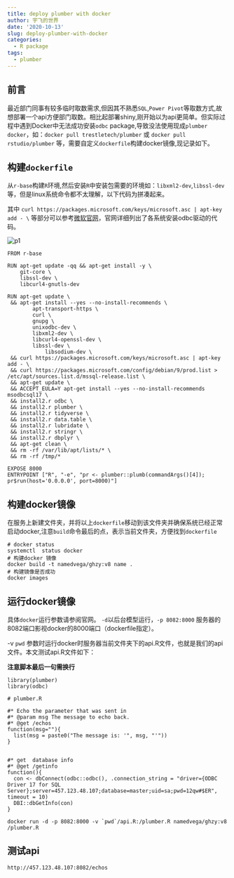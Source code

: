 ```yaml
---
title: deploy plumber with docker
author: 宇飞的世界
date: '2020-10-13'
slug: deploy-plumber-with-docker
categories:
  - R package
tags:
  - plumber
---
```




## 前言

最近部门同事有较多临时取数需求,但因其不熟悉`SQL`,`Power Pivot`等取数方式,故想部署一个api方便部门取数。相比起部署shiny,刚开始以为api更简单。但实际过程中遇到Docker中无法成功安装`odbc` package,导致没法使用现成`plumber docker`，如：`docker pull trestletech/plumber` 或 `docker pull rstudio/plumber` 等，需要自定义`dockerfile`构建docker镜像,现记录如下。


## 构建`dockerfile`

从`r-base`构建`R`环境,然后安装`R`中安装包需要的环境如：`libxml2-dev`,`libssl-dev`等，但是linux系统命令都不太理解，以下代码为拼凑起来。

其中 `curl https://packages.microsoft.com/keys/microsoft.asc | apt-key add - \` 等部分可以参考[微软官网](https://docs.microsoft.com/en-us/sql/connect/odbc/linux-mac/installing-the-microsoft-odbc-driver-for-sql-server?view=sql-server-ver15)，官网详细列出了各系统安装odbc驱动的代码。


![p1](/img/2020-10-14/p1.png)

```
FROM r-base

RUN apt-get update -qq && apt-get install -y \
    git-core \
    libssl-dev \
    libcurl4-gnutls-dev
  
RUN apt-get update \
 && apt-get install --yes --no-install-recommends \
        apt-transport-https \
        curl \
        gnupg \
        unixodbc-dev \
        libxml2-dev \
        libcurl4-openssl-dev \
        libssl-dev \
		    libsodium-dev \
 && curl https://packages.microsoft.com/keys/microsoft.asc | apt-key add - \
 && curl https://packages.microsoft.com/config/debian/9/prod.list > /etc/apt/sources.list.d/mssql-release.list \
 && apt-get update \
 && ACCEPT_EULA=Y apt-get install --yes --no-install-recommends msodbcsql17 \
 && install2.r odbc \
 && install2.r plumber \
 && install2.r tidyverse \
 && install2.r data.table \
 && install2.r lubridate \
 && install2.r stringr \
 && install2.r dbplyr \
 && apt-get clean \
 && rm -rf /var/lib/apt/lists/* \
 && rm -rf /tmp/*

EXPOSE 8000
ENTRYPOINT ["R", "-e", "pr <- plumber::plumb(commandArgs()[4]); pr$run(host='0.0.0.0', port=8000)"]

```

## 构建docker镜像

在服务上新建文件夹，并将以上`dockerfile`移动到该文件夹并确保系统已经正常启动docker,注意`build`命令最后的点，表示当前文件夹，方便找到`dockerfile`

```
# docker status
systemctl  status docker
# 构建docker 镜像
docker build -t namedvega/ghzy:v8 name . 
# 构建镜像是否成功
docker images
```

## 运行docker镜像

具体`docker`运行参数请参阅官网。 `-d`以后台模型运行，`-p 8082:8000` 服务器的8082端口影视docker的8000端口（dockerfile指定）。

-v `pwd` 参数时运行docker时服务器当前文件夹下的api.R文件，也就是我们的api文件。本文测试api.R文件如下：

**注意脚本最后一句需换行**

```
library(plumber)
library(odbc)

# plumber.R

#* Echo the parameter that was sent in
#* @param msg The message to echo back.
#* @get /echos
function(msg=""){
  list(msg = paste0("The message is: '", msg, "'"))
}


#* get  database info
#* @get /getinfo
function(){
  con <- dbConnect(odbc::odbc(), .connection_string = "driver={ODBC Driver 17 for SQL Server};server=457.123.48.107;database=master;uid=sa;pwd=12qw#$ER", timeout = 10)
  DBI::dbGetInfo(con)
}

```


```
docker run -d -p 8082:8000 -v `pwd`/api.R:/plumber.R namedvega/ghzy:v8  /plumber.R
```

## 测试api

```
http://457.123.48.107:8082/echos
```

